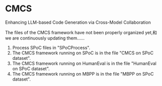 # CMCS
Enhancing LLM-based Code Generation via Cross-Model Collaboration

The files of the CMCS framework have not been properly organized yet,和we are continuously updating them......

1. Process SPoC files in "SPoCProcess".
2. The CMCS framework running on SPoC is in the file "CMCS on SPoC dataset".
3. The CMCS framework running on HumanEval is in the file "HumanEval on SPoC dataset".
4. The CMCS framework running on MBPP is in the file "MBPP on SPoC dataset".
